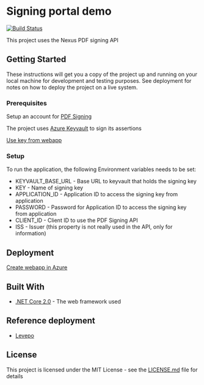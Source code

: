 # Signing portal demo

[![Build Status](https://dev.azure.com/technologynexus/GO/_apis/build/status/demo/nexusgo-signingportaldemo%20build)](https://dev.azure.com/technologynexus/GO/_build/latest?definitionId=6)

This project uses the Nexus PDF signing API

## Getting Started

These instructions will get you a copy of the project up and running on your local machine for development and testing purposes. See deployment for notes on how to deploy the project on a live system.

### Prerequisites

Setup an account for [PDF Signing](https://doc.nexusgroup.com/display/PUB/Nexus+GO+PDF+Signing)

The project uses [Azure Keyvault](https://docs.microsoft.com/en-us/azure/key-vault/key-vault-get-started) to sign its assertions

[Use key from webapp](https://docs.microsoft.com/en-us/azure/key-vault/key-vault-use-from-web-application)

### Setup 

To run the application, the following Environment variables needs to be set:
* KEYVAULT_BASE_URL - Base URL to keyvault that holds the signing key
* KEY - Name of signing key
* APPLICATION_ID - Application ID to access the signing key from application
* PASSWORD - Password for Application ID to access the signing key from application
* CLIENT_ID - Client ID to use the PDF Signing API
* ISS - Issuer (this property is not really used in the API, only for information)

## Deployment

[Create webapp in Azure](https://docs.microsoft.com/en-us/azure/app-service/app-service-web-get-started-dotnet)

## Built With

* [.NET Core 2.0](https://docs.microsoft.com/en-us/dotnet/) - The web framework used

## Reference deployment

* [Levepo](https://levepo.azurewebsites.net/)

## License

This project is licensed under the MIT License - see the [LICENSE.md](LICENSE.md) file for details


